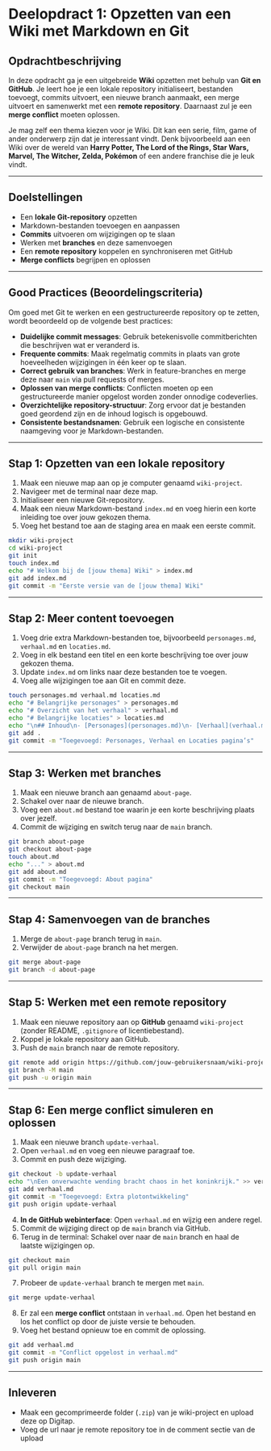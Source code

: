 # **Deelopdract 1: Opzetten van een Wiki met Markdown en Git**

## **Opdrachtbeschrijving**
In deze opdracht ga je een uitgebreide **Wiki** opzetten met behulp van **Git en GitHub**. Je leert hoe je een lokale repository initialiseert, bestanden toevoegt, commits uitvoert, een nieuwe branch aanmaakt, een merge uitvoert en samenwerkt met een **remote repository**. Daarnaast zul je een **merge conflict** moeten oplossen.

Je mag zelf een thema kiezen voor je Wiki. Dit kan een serie, film, game of ander onderwerp zijn dat je interessant vindt. Denk bijvoorbeeld aan een Wiki over de wereld van **Harry Potter, The Lord of the Rings, Star Wars, Marvel, The Witcher, Zelda, Pokémon** of een andere franchise die je leuk vindt.

---

## **Doelstellingen**
- Een **lokale Git-repository** opzetten
- Markdown-bestanden toevoegen en aanpassen
- **Commits** uitvoeren om wijzigingen op te slaan
- Werken met **branches** en deze samenvoegen
- Een **remote repository** koppelen en synchroniseren met GitHub
- **Merge conflicts** begrijpen en oplossen

---

## **Good Practices (Beoordelingscriteria)**
Om goed met Git te werken en een gestructureerde repository op te zetten, wordt beoordeeld op de volgende best practices:

- **Duidelijke commit messages**: Gebruik betekenisvolle commitberichten die beschrijven wat er veranderd is.
- **Frequente commits**: Maak regelmatig commits in plaats van grote hoeveelheden wijzigingen in één keer op te slaan.
- **Correct gebruik van branches**: Werk in feature-branches en merge deze naar `main` via pull requests of merges.
- **Oplossen van merge conflicts**: Conflicten moeten op een gestructureerde manier opgelost worden zonder onnodige codeverlies.
- **Overzichtelijke repository-structuur**: Zorg ervoor dat je bestanden goed geordend zijn en de inhoud logisch is opgebouwd.
- **Consistente bestandsnamen**: Gebruik een logische en consistente naamgeving voor je Markdown-bestanden.

---

## **Stap 1: Opzetten van een lokale repository**
1. Maak een nieuwe map aan op je computer genaamd `wiki-project`.
2. Navigeer met de terminal naar deze map.
3. Initialiseer een nieuwe Git-repository.
4. Maak een nieuw Markdown-bestand `index.md` en voeg hierin een korte inleiding toe over jouw gekozen thema.
5. Voeg het bestand toe aan de staging area en maak een eerste commit.

```bash
mkdir wiki-project
cd wiki-project
git init
touch index.md
echo "# Welkom bij de [jouw thema] Wiki" > index.md
git add index.md
git commit -m "Eerste versie van de [jouw thema] Wiki"
```

---

## **Stap 2: Meer content toevoegen**
1. Voeg drie extra Markdown-bestanden toe, bijvoorbeeld `personages.md`, `verhaal.md` en `locaties.md`.
2. Voeg in elk bestand een titel en een korte beschrijving toe over jouw gekozen thema.
3. Update `index.md` om links naar deze bestanden toe te voegen.
4. Voeg alle wijzigingen toe aan Git en commit deze.

```bash
touch personages.md verhaal.md locaties.md
echo "# Belangrijke personages" > personages.md
echo "# Overzicht van het verhaal" > verhaal.md
echo "# Belangrijke locaties" > locaties.md
echo "\n## Inhoud\n- [Personages](personages.md)\n- [Verhaal](verhaal.md)\n- [Locaties](locaties.md)" >> index.md
git add .
git commit -m "Toegevoegd: Personages, Verhaal en Locaties pagina’s"
```

---

## **Stap 3: Werken met branches**
1. Maak een nieuwe branch aan genaamd `about-page`.
2. Schakel over naar de nieuwe branch.
3. Voeg een `about.md` bestand toe waarin je een korte beschrijving plaats over jezelf.
4. Commit de wijziging en switch terug naar de `main` branch.

```bash
git branch about-page
git checkout about-page
touch about.md
echo "..." > about.md
git add about.md
git commit -m "Toegevoegd: About pagina"
git checkout main
```

---

## **Stap 4: Samenvoegen van de branches**
1. Merge de `about-page` branch terug in `main`.
2. Verwijder de `about-page` branch na het mergen.

```bash
git merge about-page
git branch -d about-page
```

---

## **Stap 5: Werken met een remote repository**
1. Maak een nieuwe repository aan op **GitHub** genaamd `wiki-project` (zonder README, `.gitignore` of licentiebestand).
2. Koppel je lokale repository aan GitHub.
3. Push de `main` branch naar de remote repository.

```bash
git remote add origin https://github.com/jouw-gebruikersnaam/wiki-project.git
git branch -M main
git push -u origin main
```

---

## **Stap 6: Een merge conflict simuleren en oplossen**
1. Maak een nieuwe branch `update-verhaal`.
2. Open `verhaal.md` en voeg een nieuwe paragraaf toe.
3. Commit en push deze wijziging.

```bash
git checkout -b update-verhaal
echo "\nEen onverwachte wending bracht chaos in het koninkrijk." >> verhaal.md
git add verhaal.md
git commit -m "Toegevoegd: Extra plotontwikkeling"
git push origin update-verhaal
```

4. **In de GitHub webinterface**: Open `verhaal.md` en wijzig een andere regel.
5. Commit de wijziging direct op de `main` branch via GitHub.
6. Terug in de terminal: Schakel over naar de `main` branch en haal de laatste wijzigingen op.

```bash
git checkout main
git pull origin main
```

7. Probeer de `update-verhaal` branch te mergen met `main`.

```bash
git merge update-verhaal
```

8. Er zal een **merge conflict** ontstaan in `verhaal.md`. Open het bestand en los het conflict op door de juiste versie te behouden.
9. Voeg het bestand opnieuw toe en commit de oplossing.

```bash
git add verhaal.md
git commit -m "Conflict opgelost in verhaal.md"
git push origin main
```

---

## Inleveren
- Maak een gecomprimeerde folder (`.zip`) van je wiki-project en upload deze op Digitap. 
- Voeg de url naar je remote repository toe in de comment sectie van de upload 